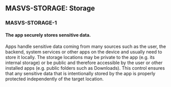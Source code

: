 ##  MASVS-STORAGE: Storage

### MASVS-STORAGE-1

#### The app securely stores sensitive data.

Apps handle sensitive data coming from many sources such as the user, the backend, system services or other apps on the device and usually need to store it locally. The storage locations may be private to the app (e.g. its internal storage) or be public and therefore accessible by the user or other installed apps (e.g. public folders such as Downloads). This control ensures that any sensitive data that is intentionally stored by the app is properly protected independently of the target location.